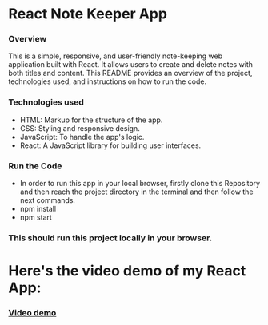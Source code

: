 # React Note Keeper App
### Overview
This is a simple, responsive, and user-friendly note-keeping web application built with React. It allows users to create and delete notes with both titles and content. This README provides an overview of the project, technologies used, and instructions on how to run the code.
### Technologies used
* HTML: Markup for the structure of the app.
* CSS: Styling and responsive design.
* JavaScript: To handle the app's logic.
* React: A JavaScript library for building user interfaces.
###   Run the Code
* In order to run this app in your local browser, firstly clone this Repository and then reach the project directory in the terminal and then follow the next commands.
* npm install
* npm start
### This should run this project locally in your browser.
# Here's the video demo of my React App:
### [Video demo]("https://drive.google.com/file/d/1bEOSN3YBK1AsCi8MruYeklBNEP0eKjPy/view?usp=sharing")
